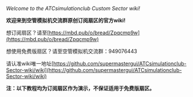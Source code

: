 *Welcome to the ATCsimulationclub Custom Sector wiki!*

**欢迎来到空管模拟机交流群原创订阅扇区的官方wiki!**

想订阅扇区？请至[https://mbd.pub/o/bread/Zpqcmp9w](https://mbd.pub/o/bread/Zpqcmp9w)

想使用免费版扇区？请至空管模拟机交流群：949076443

请认准wiki唯一地址[https://github.com/supermastergui/ATCsimulationclub-Sector-wiki/wiki](https://github.com/supermastergui/ATCsimulationclub-Sector-wiki/wiki)

**注：以下教程均为订阅扇区作为演示，不保证适用于免费版扇区。**
